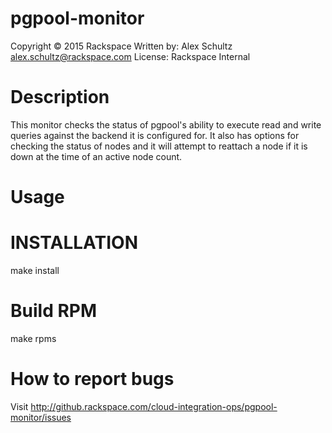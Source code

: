 pgpool-monitor
===============

Copyright © 2015 Rackspace
Written by: Alex Schultz <alex.schultz@rackspace.com>
License: Rackspace Internal

Description
===============

This monitor checks the status of pgpool's ability to execute read and write
queries against the backend it is configured for.  It also has options for
checking the status of nodes and it will attempt to reattach a node if it
is down at the time of an active node count.


Usage
===============


INSTALLATION
===============

make install

Build RPM
===============

make rpms

How to report bugs
===============

Visit http://github.rackspace.com/cloud-integration-ops/pgpool-monitor/issues



